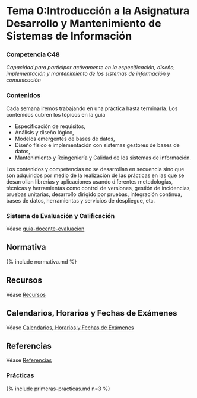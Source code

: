 # Tema 0:Introducción a la Asignatura Desarrollo y Mantenimiento de Sistemas de Información

### Competencia C48  

*Capacidad para participar activamente en la especificación, diseño, implementación y mantenimiento de los sistemas de información y comunicación*

### Contenidos

Cada semana iremos trabajando en una práctica hasta terminarla. Los contenidos cubren
los tópicos en la guía 

- Especificación de requisitos, 
- Análisis y diseño lógico, 
- Modelos emergentes de bases de datos,
- Diseño físico e implementación con sistemas gestores de bases de datos, 
- Mantenimiento y Reingeniería y Calidad de los sistemas de información.

Los contenidos y competencias no se desarrollan en secuencia sino que son adquiridos por medio de la realización de las prácticas
en las que se desarrollan librerías y aplicaciones usando diferentes metodologías, técnicas y herramientas como control de versiones, gestión de incidencias, pruebas unitarias, desarrollo dirigido por pruebas, integración contínua, bases de datos, herramientas y servicios de despliegue, etc.

### Sistema de Evaluación y Calificación

Véase [guia-docente-evaluacion](guia-docente-evaluacion)

## Normativa

{% include normativa.md %}

## Recursos

Véase [Recursos](../resources.md)

## Calendarios, Horarios y Fechas de Exámenes

Véase [Calendarios, Horarios y Fechas de Exámenes](../timetables.md)

## Referencias

Véase [Referencias](../references.md)

### Prácticas

{% include primeras-practicas.md n=3 %}





